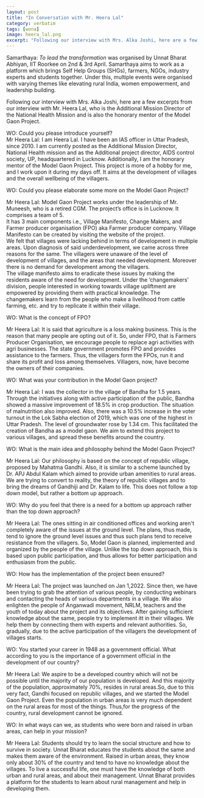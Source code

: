 ```yaml
---
layout: post
title: "In Conversation with Mr. Heera Lal"
category: verbatim
tags: [wona]
image: heera_lal.png
excerpt: "Following our interview with Mrs. Alka Joshi, here are a few excerpts from our interview with Mr. Heera Lal, who is the Additional Mission Director of the National Health Mission and is also the honorary mentor of the Model Gaon Project."
---
```

Samarthaya: *To lead the transformation* was organised by Unnat Bharat Abhiyan, IIT Roorkee on 2nd & 3rd April. Samarthaya aims to work as a platform which brings Self Help Groups (SHGs), farmers, NGOs, industry experts and students together. Under this, multiple events were organised with varying themes like elevating rural India, women empowerment, and leadership building.

Following our interview with Mrs. Alka Joshi, here are a few excerpts from our interview with Mr. Heera Lal, who is the Additional Mission Director of the National Health Mission and is also the honorary mentor of the Model Gaon Project.

WO: Could you please introduce yourself?<br>
Mr Heera Lal: I am Heera Lal. I have been an IAS officer in Uttar Pradesh, since 2010. I am currently posted as the Additional Mission Director, National Health mission and as the Additional project director, AIDS control society, UP, headquartered  in Lucknow.  Additionally, I am the honorary mentor of the Model Gaon Project. This project is more of a hobby for me, and I work upon it during my days off. It aims at the development of villages and the overall wellbeing of the villagers. 

WO: Could you please elaborate some more on the Model Gaon Project?

Mr Heera Lal: Model Gaon Project works under the leadership of Mr. Muneesh, who is a retired CGM. The project’s office is in Lucknow. It comprises a team of 5.<br>
It has 3 main components i.e., Village Manifesto, Change Makers, and Farmer producer organisation (FPO) aka Farmer producer company. Village Manifesto can be created by visiting the website of the project.<br> 
We felt that villages were lacking behind in terms of development in multiple areas. Upon diagnosis of said underdevelopment, we came across three reasons for the same. The villagers were unaware of the level of development of villages, and the areas that needed development. Moreover there is no demand for development among the villagers.<br>
The village manifesto aims to eradicate these issues by making the residents aware of the need for development. Under the ‘changemakers’ division, people interested in working towards village upliftment are empowered by providing them with practical knowledge. The changemakers learn from the people who make a livelihood from cattle farming, etc. and try to replicate it within their village.

WO: What is the concept of FPO?

Mr Heera Lal: It is said that agriculture is a loss making business. This is the reason that many people are opting out of it. So, under FPO, that is Farmers Producer Organisation, we encourage people to replace agri activities with agri businesses. The state government promotes FPO and provides assistance to the farmers. Thus, the villagers form the FPOs, run it and share its profit and loss among themselves. Villagers, now, have become the owners of their companies. 

WO: What was your contribution in the Model Gaon project?

Mr Heera Lal: I was the collector in the village of Bandha for 1.5 years. Through the initiatives along with active participation of the public, Bandha showed a massive improvement of 18.5% in crop production. The situation of malnutrition also improved. Also, there was a 10.5% increase in the voter turnout in the Lok Sabha election of 2019, which was one of the highest in Uttar Pradesh. The level of groundwater rose by 1.34 cm. This facilitated the creation of Bandha as a model gaon. We aim to extend this project to various villages, and spread these benefits around the country. 

WO: What is the main idea and philosophy behind the Model Gaon Project?

Mr Heera Lal: Our philosophy is based on the concept of republic village, proposed by Mahatma Gandhi. Also, it is similar to a scheme launched by Dr. APJ Abdul Kalam which aimed to provide urban amenities to rural areas. We are trying to convert to reality, the theory of republic villages and to bring the dreams of Gandhiji and Dr. Kalam to life. This does not follow a top down model, but rather a bottom up approach.

WO: Why do you feel that there is a need for a bottom up approach rather than the top down approach?

Mr Heera Lal: The ones sitting in air conditioned offices and working aren't completely aware of the issues at  the ground level. The plans, thus made, tend to ignore the ground level issues and thus such plans tend to receive resistance from the villagers. So, Model Gaon is planned, implemented and organized by the people of the village. Unlike the top down approach, this is based upon public participation, and thus allows for better participation and enthusiasm from the public.


WO: How has the implementation of the project been ensured?

Mr Heera Lal: The project was launched on Jan 1,2022. Since then, we have been trying to grab the attention of various people, by conducting webinars and contacting the heads of various departments in a village. We also enlighten the people of Anganwadi movement, NRLM, teachers and the youth of today about the project and its objectives. After gaining sufficient knowledge about the same, people try to implement itt in their villages. We help them by connecting them with experts and relevant authorities. So, gradually, due to the active participation of the villagers the development of villages starts. 

WO: You started your career in 1948 as a government official. What according to you is the importance of a government official in the development of our country?

Mr Heera Lal: We aspire to be a developed country which will not be possible until the majority of our population is developed. And this majority of the population, approximately 70%, resides in rural areas.So, due to this very fact, Gandhi focused on republic villages, and we started the Model Gaon Project. Even the population in urban areas is very much dependent on the rural areas for most of the things. Thus,for the progress of the country, rural development cannot be ignored.


WO: In what ways can we, as students who were born and raised in urban areas, can help in your mission?

Mr Heera Lal: Students should try to learn the social structure and how to survive in society. Unnat Bharat educates the students about the same and makes them aware of the environment. Raised in urban areas, they know only about 30% of the country and tend to have no knowledge about the villages. To live a successful life, one must have the knowledge of both urban and rural areas, and about their management. Unnat Bharat provides a platform for the students to learn about rural management and help in developing them. 

